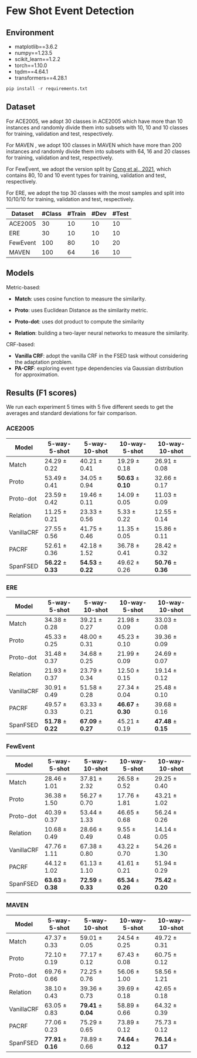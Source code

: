 # Few Shot Event Detection

## Environment

- matplotlib==3.6.2
- numpy==1.23.5
- scikit_learn==1.2.2
- torch==1.10.0
- tqdm==4.64.1
- transformers==4.28.1

```python
pip install -r requirements.txt
```

## Dataset

For ACE2005, we adopt 30 classes in ACE2005 which have more than 10 instances and randomly divide them into subsets with 10, 10 and 10 classes for training, validation and test, respectively.

For MAVEN , we adopt 100 classes in MAVEN which have more than 200 instances and randomly divide them into subsets with 64, 16 and 20 classes for training, validation and test, respectively.

For FewEvent, we adopt the version split by [Cong et al., 2021](https://aclanthology.org/2021.findings-acl.3.pdf), which contains 80, 10 and 10 event types for training, validation and test, respectively. 

For ERE, we adopt the top 30 classes with the most samples and split into 10/10/10 for training, validation and test, respectively.

| Dataset    | #Class | #Train | #Dev | #Test |
| ----------- | ----------- | ----------- | ----------- | ----------- |
| ACE2005      | 30   | 10      | 10      | 10 |
| ERE     | 30   | 10      | 10      | 10 |
| FewEvent  | 100      | 80     | 10 |20    |
| MAVEN   | 100      | 64       |  16| 10     |


## Models

Metric-based:

- **Match**: uses cosine function to measure the similarity.

- **Proto**: uses Euclidean Distance as the similarity metric.

- **Proto-dot**: uses dot product to compute the similarity

- **Relation**: building a two-layer neural networks to measure the similarity.

CRF-based:

- **Vanilla CRF**: adopt the vanilla CRF in the FSED task without considering the adaptation problem.
- **PA-CRF**: exploring event type dependencies via Gaussian distribution for approximation.


## Results (F1 scores)

We run each experiment 5 times with 5 five different seeds to get the averages and standard deviations for fair comparison.

### ACE2005

| **Model**      | **5-way-5-shot** | **5-way-10-shot** | **10-way-5-shot** | **10-way-10-shot** |
| ----------- | ----------- | ----------- | ----------- | ----------- |
| Match      | 24.29 $\pm$ 0.22 | 40.21 $\pm$ 0.41  | 19.29 $\pm$ 0.18  | 26.91 $\pm$ 0.08 |
| Proto      | 53.49 $\pm$ 0.41 | 34.05 $\pm$ 0.94  | **50.63** $\pm$ **0.10**   | 32.66 $\pm$ 0.17 |
| Proto-dot      | 23.59 $\pm$ 0.42 | 19.46 $\pm$ 0.11 | 14.09 $\pm$ 0.05  | 11.03 $\pm$ 0.09 |
| Relation      | 11.25 $\pm$ 0.21 | 23.33 $\pm$ 0.56  | 5.33 $\pm$ 0.22   | 12.55 $\pm$ 0.14 |
| VanillaCRF      | 27.55 $\pm$ 0.56 | 41.75 $\pm$ 0.46  | 11.35 $\pm$ 0.05  | 15.86 $\pm$ 0.11 |
| PACRF      | 52.61 $\pm$ 0.36 | 42.18 $\pm$ 1.52  | 36.78 $\pm$ 0.41  | 28.42 $\pm$ 0.32 |
| SpanFSED     | **56.22** $\pm$ **0.33** | **54.53** $\pm$ **0.22**  | 49.62 $\pm$ 0.26   | **50.76** $\pm$ **0.36** |

### ERE

| **Model**      | **5-way-5-shot** | **5-way-10-shot** | **10-way-5-shot** | **10-way-10-shot** |
| ----------- | ----------- | ----------- | ----------- | ----------- |
| Match       | 34.38 $\pm$ 0.28 | 39.21 $\pm$ 0.27  | 21.98 $\pm$ 0.09  | 33.03 $\pm$ 0.08 |
| Proto       | 45.33 $\pm$ 0.25 | 48.00 $\pm$ 0.31  | 45.23 $\pm$ 0.10  | 39.36 $\pm$ 0.09 |
| Proto-dot   | 31.48 $\pm$ 0.37 | 34.68 $\pm$ 0.25  | 21.99 $\pm$ 0.09  | 24.69 $\pm$ 0.07 |
| Relation    | 21.93 $\pm$ 0.37 | 23.79 $\pm$ 0.34  | 12.50 $\pm$ 0.15  | 19.14 $\pm$ 0.12 |
| VanillaCRF  | 30.91 $\pm$ 0.49 | 51.58 $\pm$ 0.28  | 27.34 $\pm$ 0.04  | 25.48 $\pm$ 0.10 |
| PACRF       | 49.57 $\pm$ 0.33 | 63.33 $\pm$ 0.21  | **46.67** $\pm$ **0.30**  | 39.68 $\pm$ 0.16 |
| SpanFSED    | **51.78** $\pm$ **0.22** | **67.09** $\pm$ **0.27**  | 45.21 $\pm$ 0.19   | **47.48** $\pm$ **0.15** |

### FewEvent

| **Model**      | **5-way-5-shot** | **5-way-10-shot** | **10-way-5-shot** | **10-way-10-shot** |
| ----------- | ----------- | ----------- | ----------- | ----------- |
| Match    | 28.46 $\pm$ 1.01 | 37.81 $\pm$ 2.32  | 26.58 $\pm$ 0.52   | 29.25 $\pm$ 0.40|
| Proto      | 36.38 $\pm$ 1.50 | 56.27 $\pm$ 0.70  | 17.76 $\pm$ 1.81   | 43.21 $\pm$ 1.02 |
| Proto-dot    |  40.39 $\pm$ 0.37 | 53.44 $\pm$ 1.33 | 46.65 $\pm$ 0.68  | 56.24 $\pm$ 0.26 |
| Relation      | 10.68 $\pm$ 0.49 | 28.66 $\pm$ 0.49  | 9.55 $\pm$ 0.48  | 14.14 $\pm$ 0.05 |
| VanillaCRF      | 47.76 $\pm$ 1.11 | 67.38 $\pm$ 0.80 | 43.22 $\pm$ 0.70  | 54.26 $\pm$ 1.30 |
| PACRF      | 44.12 $\pm$ 1.02 | 61.13 $\pm$ 1.10  | 41.61 $\pm$ 0.21 | 51.94 $\pm$ 0.29 |
| SpanFSED    | **63.63** $\pm$ **0.38** |**72.59** $\pm$ **0.33**  | **65.34** $\pm$ **0.26**  | **75.42** $\pm$ **0.20** |

### MAVEN

| **Model**      | **5-way-5-shot** | **5-way-10-shot** | **10-way-5-shot** | **10-way-10-shot** |
| ----------- | ----------- | ----------- | ----------- | ----------- |
| Match    | 47.37 $\pm$ 0.33 | 59.01 $\pm$ 0.05  | 24.54 $\pm$ 0.25   | 49.72 $\pm$ 0.31 |
| Proto      | 72.10 $\pm$ 0.19 | 77.17 $\pm$ 0.12 | 67.43 $\pm$ 0.08   | 60.75 $\pm$ 0.12 |
| Proto-dot    | 69.76 $\pm$ 0.66 | 72.25 $\pm$ 0.76 | 56.06 $\pm$ 1.00  | 58.56 $\pm$ 1.21 |
| Relation      | 38.10 $\pm$ 0.43 | 39.36 $\pm$ 0.73  | 39.69 $\pm$ 0.18   | 42.65 $\pm$ 0.18 |
| VanillaCRF   | 63.05 $\pm$ 0.83 | **79.41** $\pm$ **0.04**| 58.89 $\pm$ 0.66 | 64.32 $\pm$ 0.39 |
| PACRF      | 77.06 $\pm$ 0.23 | 75.29 $\pm$ 0.65 | 73.89 $\pm$ 0.12  | 75.73 $\pm$ 0.12 |
| SpanFSED    | **77.91** $\pm$ **0.16** | 78.89 $\pm$ 0.66  | **74.64** $\pm$ **0.12**   | **76.14** $\pm$ **0.17** |
